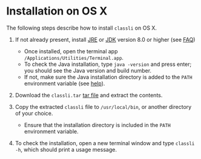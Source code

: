# Installation on OS X

The following steps describe how to install `classli` on OS X.

1. If not already present, install [JRE](https://docs.oracle.com/javase/8/docs/technotes/guides/install/mac_jre.html#CHDGECEB) or [JDK](https://docs.oracle.com/javase/8/docs/technotes/guides/install/mac_jdk.html) version 8.0 or higher (see [FAQ](https://docs.oracle.com/javase/8/docs/technotes/guides/install/mac_install_faq.html))
    - Once installed, open the terminal app `/Applications/Utilities/Terminal.app`.
    - To check the Java installation, type `java -version` and press enter; you should see the Java version and build number.
    - If not, make sure the Java installation directory is added to the `PATH` environment variable (see [help](https://java.com/en/download/help/path.xml)).

2. Download the `classli.tar` [tar file](https://builds.cs.st-andrews.ac.uk/job/digitising_scotland/lastSuccessfulBuild/artifact/record_classification/target/classli.tar) and extract the contents.
   
3. Copy the extracted `classli` file to `/usr/local/bin`, or another directory of your choice.

    - Ensure that the installation directory is included in the `PATH` environment variable.

4. To check the installation, open a new terminal window and type `classli -h`, which should print a usage message.
